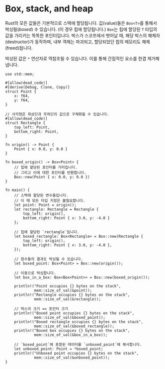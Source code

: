 # Box, stack, and heap

Rust의 모든 값들은 기본적으로 스택에 할당됩니다. 값(value)들은 `Box<T>`를 통해서 박싱될(*boxed*) 수 있습니다. (이 경우 힙에 할당됩니다.) `Box`는 힙에 할당된 `T` 타입의 값을 가리키는 똑똑한 포인터입니다. 박스가 스코프에서 벗어날 때, 해당 박스의 해체자(destructor)가 동작하며, 내부 객체는 파괴되고, 할당되었던 힙의 메모리도 해제(freed)됩니다.

박싱된 값은 `*` 연산자로 역참조될 수 있습니다. 이를 통해 간접적인 요소를 한겹 제거해냅니다.

```rust,editable
use std::mem;

#[allow(dead_code)]
#[derive(Debug, Clone, Copy)]
struct Point {
    x: f64,
    y: f64,
}

// 사각형은 좌상단과 우하단의 값으로 구체화될 수 있습니다.
#[allow(dead_code)]
struct Rectangle {
    top_left: Point,
    bottom_right: Point,
}

fn origin() -> Point {
    Point { x: 0.0, y: 0.0 }
}

fn boxed_origin() -> Box<Point> {
    // 힙에 할당된 포인터를 가리킵니다.
    // 그리고 이에 대한 포인터를 반환합니다.
    Box::new(Point { x: 0.0, y: 0.0 })
}

fn main() {
    // 스택에 할당된 변수들입니다.
    // 이 때 모든 타입 지정은 불필요합니다.
    let point: Point = origin();
    let rectangle: Rectangle = Rectangle {
        top_left: origin(),
        bottom_right: Point { x: 3.0, y: -4.0 }
    };

    // 힙에 할당된 `rectangle`입니다.
    let boxed_rectangle: Box<Rectangle> = Box::new(Rectangle {
        top_left: origin(),
        bottom_right: Point { x: 3.0, y: -4.0 },
    });

    // 함수들의 결과도 박싱될 수 있습니다.
    let boxed_point: Box<Point> = Box::new(origin());

    // 이중으로 박싱합니다.
    let box_in_a_box: Box<Box<Point>> = Box::new(boxed_origin());

    println!("Point occupies {} bytes on the stack",
             mem::size_of_val(&point));
    println!("Rectangle occupies {} bytes on the stack",
             mem::size_of_val(&rectangle));

    // 박스의 크기 == 포인터 크기
    println!("Boxed point occupies {} bytes on the stack",
             mem::size_of_val(&boxed_point));
    println!("Boxed rectangle occupies {} bytes on the stack",
             mem::size_of_val(&boxed_rectangle));
    println!("Boxed box occupies {} bytes on the stack",
             mem::size_of_val(&box_in_a_box));

    // `boxed_point`에 포함된 데이터를 `unboxed_point`에 복사합니다.
    let unboxed_point: Point = *boxed_point;
    println!("Unboxed point occupies {} bytes on the stack",
             mem::size_of_val(&unboxed_point));
}
```